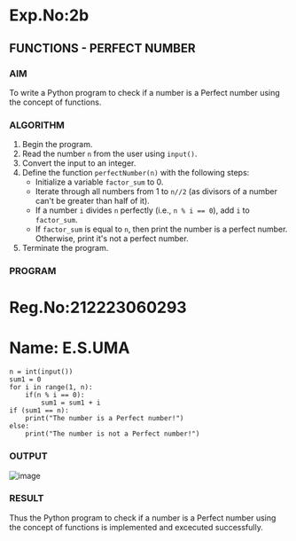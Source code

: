 # Exp.No:2b  
## FUNCTIONS - PERFECT NUMBER

### AIM  
To write a Python program to check if a number is a Perfect number using the concept of functions.

### ALGORITHM

1. Begin the program.  
2. Read the number `n` from the user using `input()`.  
3. Convert the input to an integer.  
4. Define the function `perfectNumber(n)` with the following steps:  
    - Initialize a variable `factor_sum` to 0.  
    - Iterate through all numbers from 1 to `n//2` (as divisors of a number can't be greater than half of it).  
    - If a number `i` divides `n` perfectly (i.e., `n % i == 0`), add `i` to `factor_sum`.  
    - If `factor_sum` is equal to `n`, then print the number is a perfect number. Otherwise, print it's not a perfect number.  
5. Terminate the program.

### PROGRAM

# Reg.No:212223060293
# Name: E.S.UMA
```
n = int(input())
sum1 = 0
for i in range(1, n):
    if(n % i == 0):
        sum1 = sum1 + i
if (sum1 == n):
    print("The number is a Perfect number!")
else:
    print("The number is not a Perfect number!")
```

### OUTPUT
![image](https://github.com/user-attachments/assets/9785e547-042a-4e65-8a2d-4a8ab33b6f75)


### RESULT
Thus the Python program to check if a number is a Perfect number using the concept of functions is implemented and excecuted successfully.
